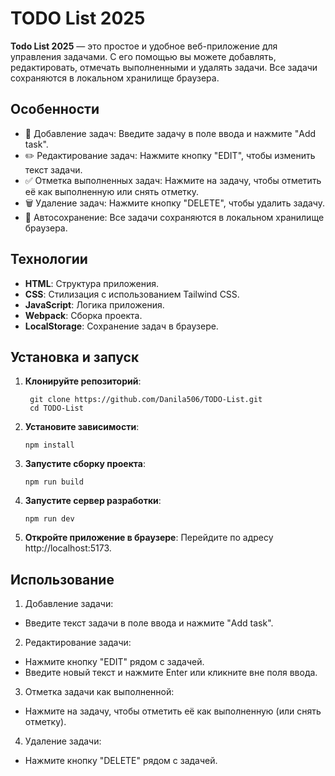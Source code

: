 # TODO List 2025

__Todo List 2025__ — это простое и удобное веб-приложение для управления задачами. С его помощью вы можете добавлять, редактировать, отмечать выполненными и удалять задачи. Все задачи сохраняются в локальном хранилище браузера.

## Особенности
* 📝 Добавление задач: Введите задачу в поле ввода и нажмите "Add task".
* ✏️ Редактирование задач: Нажмите кнопку "EDIT", чтобы изменить текст задачи.
* ✅ Отметка выполненных задач: Нажмите на задачу, чтобы отметить её как выполненную или снять отметку.
* 🗑️ Удаление задач: Нажмите кнопку "DELETE", чтобы удалить задачу.
* 💾 Автосохранение: Все задачи сохраняются в локальном хранилище браузера.

## Технологии
* __HTML__: Структура приложения.
* __CSS__: Стилизация с использованием Tailwind CSS.
* __JavaScript__: Логика приложения.
* __Webpack__: Сборка проекта.
* __LocalStorage__: Сохранение задач в браузере.

## Установка и запуск
1. __Клонируйте репозиторий__:
   ```
    git clone https://github.com/Danila506/TODO-List.git
    cd TODO-List
   ```
2. __Установите зависимости__:
   ```
   npm install
   ```
3. __Запустите сборку проекта__:
   ```
   npm run build
   ```
4. __Запустите сервер разработки__:
   ```
   npm run dev
   ```
5. __Откройте приложение в браузере__:
  Перейдите по адресу http://localhost:5173.

## Использование
1. Добавление задачи:
* Введите текст задачи в поле ввода и нажмите "Add task".

2. Редактирование задачи:
* Нажмите кнопку "EDIT" рядом с задачей.
* Введите новый текст и нажмите Enter или кликните вне поля ввода.

3. Отметка задачи как выполненной:
* Нажмите на задачу, чтобы отметить её как выполненную (или снять отметку).

4. Удаление задачи:
* Нажмите кнопку "DELETE" рядом с задачей.